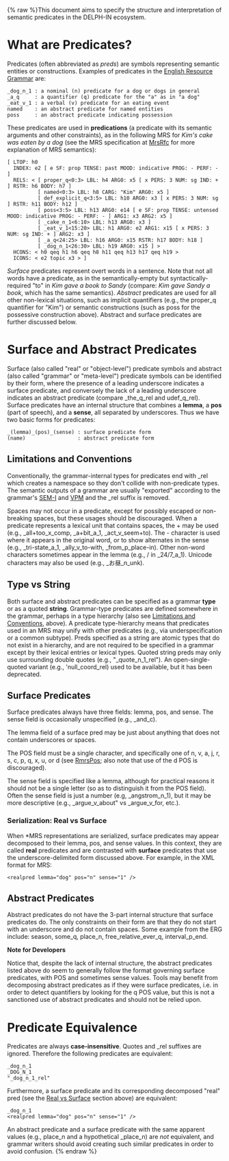 {% raw %}This document aims to specify the structure and interpretation of
semantic predicates in the DELPH-IN ecosystem.

# What are Predicates?

Predicates (often abbreviated as *preds*) are symbols representing
semantic entities or constructions. Examples of predicates in the
[English Resource Grammar](https://blog.inductorsoftware.com/docsproto/erg/ErgTop) are:

    _dog_n_1 : a nominal (n) predicate for a dog or dogs in general
    _a_q     : a quantifier (q) predicate for the "a" as in "a dog"
    _eat_v_1 : a verbal (v) predicate for an eating event
    named    : an abstract predicate for named entities
    poss     : an abstract predicate indicating possession

These predicates are used in **predications** (a predicate with its
semantic arguments and other constraints), as in the following MRS for
*Kim's cake was eaten by a dog* (see the MRS specification at
[MrsRfc](../MrsRFC) for more explanation of MRS semantics):

    [ LTOP: h0
      INDEX: e2 [ e SF: prop TENSE: past MOOD: indicative PROG: - PERF: - ]
      RELS: < [ proper_q<0:3> LBL: h4 ARG0: x5 [ x PERS: 3 NUM: sg IND: + ] RSTR: h6 BODY: h7 ]
              [ named<0:3> LBL: h8 CARG: "Kim" ARG0: x5 ]
              [ def_explicit_q<3:5> LBL: h10 ARG0: x3 [ x PERS: 3 NUM: sg ] RSTR: h11 BODY: h12 ]
              [ poss<3:5> LBL: h13 ARG0: e14 [ e SF: prop TENSE: untensed MOOD: indicative PROG: - PERF: - ] ARG1: x3 ARG2: x5 ]
              [ _cake_n_1<6:10> LBL: h13 ARG0: x3 ]
              [ _eat_v_1<15:20> LBL: h1 ARG0: e2 ARG1: x15 [ x PERS: 3 NUM: sg IND: + ] ARG2: x3 ]
              [ _a_q<24:25> LBL: h16 ARG0: x15 RSTR: h17 BODY: h18 ]
              [ _dog_n_1<26:30> LBL: h19 ARG0: x15 ] >
      HCONS: < h0 qeq h1 h6 qeq h8 h11 qeq h13 h17 qeq h19 >
      ICONS: < e2 topic x3 > ]

*Surface* predicates represent overt words in a sentence. Note that not
all words have a predicate, as in the semantically-empty but
syntactically-required "to" in *Kim gave a book to Sandy* (compare: *Kim
gave Sandy a book*, which has the same semantics). *Abstract* predicates
are used for all other non-lexical situations, such as implicit
quantifiers (e.g., the proper\_q quantifier for "Kim") or semantic
constructions (such as poss for the possessive construction above).
Abstract and surface predicates are further discussed below.

# Surface and Abstract Predicates

Surface (also called "real" or "object-level") predicate symbols and
abstract (also called "grammar" or "meta-level") predicate symbols can
be identified by their form, where the presence of a leading underscore
indicates a surface predicate, and conversely the lack of a leading
underscore indicates an abstract predicate (compare \_the\_q\_rel and
udef\_q\_rel). Surface predicates have an internal structure that
combines a **lemma**, a **pos** (part of speech), and a **sense**, all
separated by underscores. Thus we have two basic forms for predicates:

    _(lemma)_(pos)_(sense) : surface predicate form
    (name)                 : abstract predicate form

## Limitations and Conventions

Conventionally, the grammar-internal types for predicates end with \_rel
which creates a namespace so they don't collide with non-predicate
types. The semantic outputs of a grammar are usually "exported"
according to the grammar's [SEM-I](../SemiRfc) and [VPM](../RmrsVpm) and the
\_rel suffix is removed.

Spaces may not occur in a predicate, except for possibly escaped or
non-breaking spaces, but these usages should be discouraged. When a
predicate represents a lexical unit that contains spaces, the + may be
used (e.g., \_all+too\_x\_comp, \_a+bit\_a\_1, \_act\_v\_seem+to). The -
character is used where it appears in the original word, or to show
alternates in the sense (e.g., \_tri-state\_a\_1, \_ally\_v\_to-with,
\_from\_p\_place-in). Other non-word characters sometimes appear in the
lemma (e.g., / in \_24/7\_a\_1). Unicode characters may also be used
(e.g., \_お昼\_n\_unk).

## Type vs String

Both surface and abstract predicates can be specified as a grammar
**type** or as a quoted **string**. Grammar-type predicates are defined
somewhere in the grammar, perhaps in a type hierarchy (also see
[Limitations and
Conventions](../PredicateRfc#limitations-and-conventions), above). A
predicate type-hierarchy means that predicates used in an MRS may unify
with other predicates (e.g., via underspecification or a common
subtype). Preds specified as a string are atomic types that do not exist
in a hierarchy, and are not required to be specified in a grammar except
by their lexical entries or lexical types. Quoted string preds may only
use surrounding double quotes (e.g., "\_quote\_n\_1\_rel"). An
open-single-quoted variant (e.g., 'null\_coord\_rel) used to be
available, but it has been deprecated.

## Surface Predicates

Surface predicates always have three fields: lemma, pos, and sense. The
sense field is occasionally unspecified (e.g., \_and\_c).

The lemma field of a surface pred may be just about anything that does
not contain underscores or spaces.

The POS field must be a single character, and specifically one of n, v,
a, j, r, s, c, p, q, x, u, or d (see [RmrsPos](../RmrsPos); also note that
use of the d POS is discouraged).

The sense field is specified like a lemma, although for practical
reasons it should not be a single letter (so as to distinguish it from
the POS field). Often the sense field is just a number (e.g,
\_angstrom\_n\_1), but it may be more descriptive (e.g.,
\_argue\_v\_about" vs \_argue\_v\_for, etc.).

### Serialization: Real vs Surface

When \*MRS representations are serialized, surface predicates may appear
decomposed to their lemma, pos, and sense values. In this context, they
are called **real** predicates and are contrasted with **surface**
predicates that use the underscore-delimited form discussed above. For
example, in the XML format for MRS:

    <realpred lemma="dog" pos="n" sense="1" />

## Abstract Predicates

Abstract predicates do not have the 3-part internal structure that
surface predicates do. The only constraints on their form are that they
do not start with an underscore and do not contain spaces. Some example
from the ERG include: season, some\_q, place\_n,
free\_relative\_ever\_q, interval\_p\_end.

**Note for Developers**

Notice that, despite the lack of internal structure, the abstract
predicates listed above do seem to generally follow the format governing
surface predicates, with POS and sometimes sense values. Tools may
benefit from decomposing abstract predicates as if they were surface
predicates, i.e. in order to detect quantifiers by looking for the q POS
value, but this is not a sanctioned use of abstract predicates and
should not be relied upon.

# Predicate Equivalence

Predicates are always **case-insensitive**. Quotes and \_rel suffixes
are ignored. Therefore the following predicates are equivalent:

    _dog_n_1
    _DOG_N_1
    "_dog_n_1_rel"

Furthermore, a surface predicate and its corresponding decomposed "real"
pred (see the [Real vs Surface](../PredicateRfc#serialization-real-vs-surface) section
above) are equivalent:

    _dog_n_1
    <realpred lemma="dog" pos="n" sense="1" />

An abstract predicate and a surface predicate with the same apparent
values (e.g., place\_n and a hypothetical \_place\_n) are *not*
equivalent, and grammar writers should avoid creating such similar
predicates in order to avoid confusion.
{% endraw %}